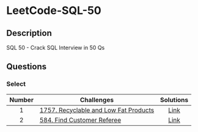 # LeetCode-SQL-50

## Description
SQL 50 - Crack SQL Interview in 50 Qs

## Questions
### Select
| Number| Challenges | Solutions|
| :---:| --- | :---: |
| 1 | [1757. Recyclable and Low Fat Products](https://leetcode.com/problems/recyclable-and-low-fat-products/description/?envType=study-plan-v2&envId=top-sql-50) | [Link](https://github.com/sawrab02/LeetCode-SQL-50/blob/main/1757.%20Recyclable%20and%20Low%20Fat%20Products) |
| 2 | [584. Find Customer Referee](https://leetcode.com/problems/find-customer-referee/description/?envType=study-plan-v2&envId=top-sql-50) | [Link](https://github.com/sawrab02/LeetCode-SQL-50/blob/main/584.%20Find%20Customer%20Referee) |
